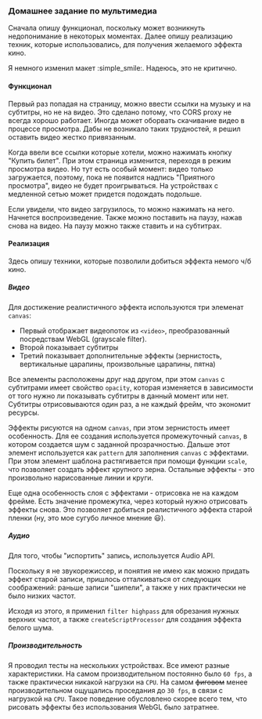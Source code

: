 ### Домашнее задание по мультимедиа

Сначала опишу функционал, поскольку может возникнуть недопонимание в некоторых моментах. Далее опишу реализацию
техник, которые использовались, для получения желаемого эффекта кино.

Я немного изменил макет :simple_smile:. Надеюсь, это не критично.

#### Функционал

Первый раз попадая на страницу, можно ввести ссылки на музыку и на субтитры, но не на видео.
Это сделано потому, что CORS proxy не всегда хорошо работает. Иногда может оборвать скачивание видео
в процессе просмотра. Дабы не возникало таких трудностей, я решил оставить видео жестко привязанным.

Когда ввели все ссылки которые хотели, можно нажимать кнопку "Купить билет". При этом страница изменится,
переходя в режим просмотра видео. Но тут есть особый момент: видео только загружается, поэтому, пока не появится надпись
"Приятного просмотра", видео не будет проигрываться. На устройствах с медленной сетью может придется подождать подольше.

Если увидели, что видео загрузилось, то можно нажимать на него. Начнется воспроизведение.
Также можно поставить на паузу, нажав снова на видео. На паузу можно также ставить и на субтитрах.

#### Реализация

Здесь опишу техники, которые позволили добиться эффекта немого ч/б кино.

##### Видео

Для достижение реалистичного эффекта используются три элеменат `canvas`:

- Первый отображает видеопоток из `<video>`, преобразованный посредствам WebGL (grayscale filter).
- Второй показывает субтитры
- Третий показывает дополнительные эффекты (зернистость, вертикальные царапины, произвольные царапины, пятна)

Все элементы расположены друг над другом, при этом `canvas` с субтитрами имеет свойство `opacity`, которая изменяется в зависимости
от того нужно ли показывать субтитры в данный момент или нет.
Субтитры отрисовываются один раз, а не каждый фрейм, что экономит ресурсы.

Эффекты рисуются на одном `canvas`, при этом зернистость имеет особенность. Для ее создания используется
промежуточный `canvas`, в котором создается шум с заданной прозрачностью. Дальше этот элемент
используется как `pattern` для заполнения `canvas` с эффектами. При этом элемент шаблона растягивается при
помощи функции `scale`, что позволяет создать эффект крупного зерна. Остальные эффекты - это произвольно нарисованные линии и круги.

Еще одна особенность слоя с эффектами - отрисовка не на каждом фрейме. Есть значение промежутка, через который
нужно отрисовать эффекты снова. Это позволяет добиться реалистичного эффекта старой пленки (ну, это мое сугубо личное мнение :smiley:).

##### Аудио

Для того, чтобы "испортить" запись, используется Audio API.

Поскольку я не звукорежиссер, и понятия не имею как можно придать эффект старой записи, пришлось
отталкиваться от следующих соображений: раньше записи "шипели", а также у них практически не было
низких частот.

Исходя из этого, я применил `filter highpass` для обрезания нужных верхних частот, а также
`createScriptProcessor` для создания эффекта белого шума.

##### Производительность

Я проводил тесты на нескольких устройствах. Все имеют разные характеристики.
На самом производительном постоянно было `60 fps`, а также практически никакой нагрузки на `CPU`. На самом ~~фиговом~~
менее производительном ощущались проседания до `30 fps`, в связи с нагрузкой на `CPU`. Такое поведение обусловлено
скорее всего тем, что рисовать эффекты без использования WebGL было затратнее.
